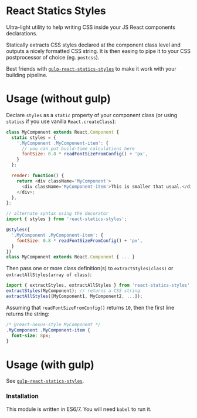React Statics Styles
====================

Ultra-light utility to help writing CSS inside your JS React components declarations.

Statically extracts CSS styles declared at the component class level and outputs a nicely formatted CSS string. It is then easing to pipe it to your CSS postprocessor of choice (eg. `postcss`).

Best friends with [`gulp-react-statics-styles`](https://github.com/elierotenberg/gulp-react-statics-styles) to make it work with your building pipeline.

Usage (without gulp)
====================

Declare `styles` as a `static` property of your component class (or using `statics` if you use vanilla `React.createClass`):
```js
class MyComponent extends React.Component {
  static styles = {
    '.MyComponent .MyComponent-item': {
      // you can put build-time calculations here
      fontSize: 0.8 * readFontSizeFromConfig() + 'px',
    }
  };

  render: function() {
    return <div className='MyComponent'>
      <div className='MyComponent-item'>This is smaller that usual.</div>
    </div>;
  },
};

// alternate syntax using the decorator
import { styles } from 'react-statics-styles';

@styles({
  '.MyComponent .MyComponent-item': {
    fontSize: 0.8 * readFontSizeFromConfig() + 'px',
  }
})
class MyComponent extends React.Component { ... }
```

Then pass one or more class definition(s) to `extractStyles(class)` or `extractAllStyles(array of class)`:
```js
import { extractStyles, extractAllStyles } from 'react-statics-styles';
extractStyles(MyComponent); // returns a CSS string
extractAllStyles([MyComponent1, MyComponent2, ...]);
```

Assuming that `readFontSizeFromConfig()` returns `10`, then the first line returns the string:

```css
/* @react-nexus-style MyComponent */
.MyComponent .MyComponent-item {
  font-size: 8px;
}
```

Usage (with gulp)
=================

See [`gulp-react-statics-styles`](https://github.com/elierotenberg/gulp-react-statics-styles).


### Installation

This module is written in ES6/7. You will need `babel` to run it.
